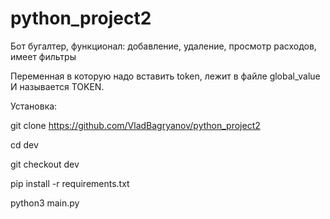 # python_project2

Бот бугалтер, функционал: добавление, удаление, просмотр расходов, имеет фильтры

Переменная в которую надо вставить token, лежит в файле global_value
И называется TOKEN.

Установка:

git clone https://github.com/VladBagryanov/python_project2

cd dev

git checkout dev

pip install -r requirements.txt

python3 main.py

